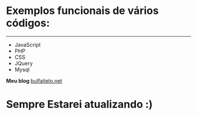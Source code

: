 <h1>Exemplos funcionais de vários códigos:</h1>
<hr />
<ul>
<li>JavaScript</li>
<li>PHP</li>
<li>CSS</li>
<li>JQuery</li>
<li>Mysql</li>
</ul>

<strong> Meu blog </strong>
<a href='bulfaitelo.net' target='_blank' > bulfaitelo.net </a>


Sempre Estarei atualizando :)
==============================
